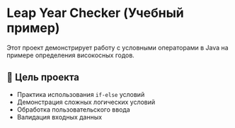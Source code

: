 # Leap Year Checker (Учебный пример)

Этот проект демонстрирует работу с условными операторами в Java на примере определения високосных годов.

## 🎯 Цель проекта

- Практика использования `if-else` условий
- Демонстрация сложных логических условий
- Обработка пользовательского ввода
- Валидация входных данных
